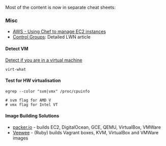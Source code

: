 Most of the content is now in separate cheat sheets:

<?add topic='Docker'?>
<?add topic='KVM'?>
<?add topic='LXC'?>
<?add topic='OpenNebula'?>
<?add topic='OpenVZ'?>
<?add topic='systemd'?>
<?add topic='Vagrant'?>
<?add topic='VirtualBox'?>
<?add topic='VM Tuning'?>
<?add topic='Xen'?>


### Misc

-   [AWS - Using Chef to manage EC2
    instances](http://gerhardlazu.com/2010/08/using-chef-to-manage-amazon-ec2-instances-part1/)
-   [Control Groups](https://lwn.net/Articles/604609/): Detailed LWN
    article

#### Detect VM

[Detect if you are in a virtual
machine](http://people.redhat.com/~rjones/virt-what/)

    virt-what

#### Test for HW virtualisation

    egrep --color "svm|vmx" /proc/cpuinfo

    # svm flag for AMD V
    # vmx flag for Intel VT

#### Image Building Solutions

-   [packer.io](https://www.packer.io) - builds EC2, DigitalOcean, GCE,
    QEMU, VirtualBox, VMWare
-   [Veewee](https://github.com/jedi4ever/veewee) - (Ruby) builds
    Vagrant boxes, KVM, VirtualBox and VMWare images
